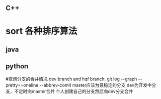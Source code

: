 ## C++
# sort 各种排序算法
## java
## python
#查询分支的合并情况
dev branch and hqf branch.
git log --graph --pretty==oneline --abbrev-comit
master应该为最稳定的分支
dev为开发中分支，不定时向master合并
个人创建自己的分支然后向dev分支合并

